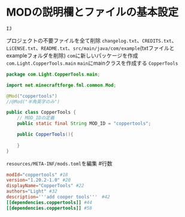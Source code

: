 # MODの説明欄とファイルの基本設定

`IJ`

プロジェクトの不要ファイルを全て削除
    `changelog.txt`、`CREDITS.txt`、`LiCENSE.txt`、`README.txt`、`src/main/java/com/example`(txtファイルとexampleフォルダを削除)
`com`に新しいパッケージを作成
    `com.Light.CopperTools.main`
`main`にmainクラスを作成する
    `CopperTools`
```java
package com.Light.CopperTools.main;

import net.minecraftforge.fml.common.Mod;

@Mod("coppertools")
//@Mod("半角英字のみ")

public class CopperTools {
    // MOD_IDの定義
    public static final String MOD_ID = "coppertools";

    public CopperTools(){
        
    }
}
```
`resources/META-INF/mods.toml`を編集 #行数
```toml
modId="coppertools" #18
version="1.20.2-1.0" #20
displayName="CopperTools" #22
authors="Light" #32
description='''add cooper tools'''　#42
[[dependencies.coppertools]] #44
[[dependencies.coppertools]] #58
```

